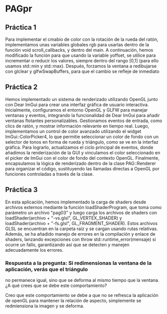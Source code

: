 # PAGpr

## Práctica 1

Para implementar el cmabio de color con la rotación de la rueda del ratón, implementamos unas variables globales rgb para usarlas dentro de la función void scroll_callbacks, y dentro del main.
A continuación, hemos modificado la función para que usando la variable yoffset, se utilice para incrementar o reducir los valores, siempre dentro del rango [0,1] (para ello usamos std::min y std::max).
Después, forzamos la ventana a redibujarse con glclear y glfwSwapBuffers, para que el cambio se refleje de inmediato

## Práctica 2

Hemos implementado un sistema de renderizado utilizando OpenGL junto con Dear ImGui para crear una interfaz gráfica de usuario interactiva. Inicialmente, configuramos el entorno OpenGL y GLFW para manejar ventanas y eventos, integrando la funcionalidad de Dear ImGui para añadir ventanas flotantes personalizables. Gestionamos eventos de entrada, como clics de ratón, y mostrar información relevante en tiempo real. Luego, implementamos un control de color avanzado utilizando el widget ImGui::ColorPicker4, lo que permitie seleccionar un color de fondo con un selector de tonos en forma de rueda y triángulo, como se ve en la interfaz gráfica. 
Para lograrlo, actualizamos el ciclo principal de eventos, donde añadimos la renderización de la GUI y vinculamos el color seleccionado en el picker de ImGui con el color de fondo del contexto OpenGL. Finalmente, encapsulamos la lógica de renderizado dentro de la clase PAG::Renderer para organizar el código, sustituyendo las llamadas directas a OpenGL por funciones controladas a través de la clase.

## Práctica 3

En esta aplicación, hemos implementado la carga de shaders desde archivos externos mediante la función loadShaderProgram, que toma como parámetro un archivo "pag03" y luego carga los archivos de shaders con loadShader(archivo + "-vs.glsl", GL_VERTEX_SHADER) y loadShader(archivo + "-fs.glsl", GL_FRAGMENT_SHADER). 
Estos archivos GLSL se encuentran en la carpeta raíz y se cargan usando rutas relativas. Además, se ha añadido manejo de errores en la compilación y enlace de shaders, lanzando excepciones con throw std::runtime_error(mensaje) si ocurre un fallo, garantizando así que se detecten y manejen adecuadamente los errores.

### Respuesta a la pregunta: Si redimensionas la ventana de la aplicación, verás que el triángulo
no permanece igual, sino que se deforma al mismo tiempo que la ventana. ¿A qué crees que se
debe este comportamiento?

Creo que este comportamiento se debe a que no se refresca la aplicación de openGL para mantener la relación de aspecto, simplemente se redmiensiona la imagen y se deforma.